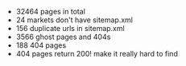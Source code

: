 - 32464 pages in total
- 24 markets don't have sitemap.xml
- 156 duplicate urls in sitemap.xml
- 3566 ghost pages and 404s
- 188 404 pages
- 404 pages return 200! make it really hard to find
